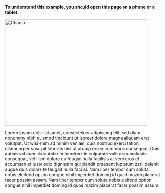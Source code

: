 <!DOCTYPE html>
<!-- saved from url=(0071)file:///Users/Kelda/Desktop/Web%20Design%20/example_withoutviewport.htm -->
<html>
  <head>
    <meta http-equiv="Content-Type" content="text/html; charset=windows-1252">
  </head>
<body>
<p>
  <b>To understand this example, you should open this page on a phone or a tablet.</b>
</p>

<img src="file:///example_withoutviewport_files/img_chania.jpg" alt="Chania" width="460" height="345">

<p>
  Lorem ipsum dolor sit amet, consectetuer adipiscing elit, sed diam nonummy nibh euismod tincidunt ut laoreet dolore magna aliquam erat volutpat.
  Ut wisi enim ad minim veniam, quis nostrud exerci tation ullamcorper suscipit lobortis nisl ut aliquip ex ea commodo consequat. Duis autem vel eum iriure dolor in hendrerit in vulputate velit esse molestie consequat, vel illum dolore eu feugiat nulla facilisis at vero eros et accumsan et iusto odio dignissim qui blandit praesent luptatum zzril delenit augue duis dolore te feugait nulla facilisi. Nam liber tempor cum soluta nobis eleifend option congue nihil imperdiet doming id quod mazim placerat facer possim assum.
  Nam liber tempor cum soluta nobis eleifend option congue nihil imperdiet doming id quod mazim placerat facer possim assum.
</p>


</body></html>

